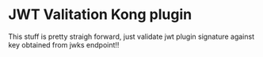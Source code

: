 JWT Valitation Kong plugin
==========================

This stuff is pretty straigh forward, just validate jwt plugin signature against key obtained from jwks endpoint!!